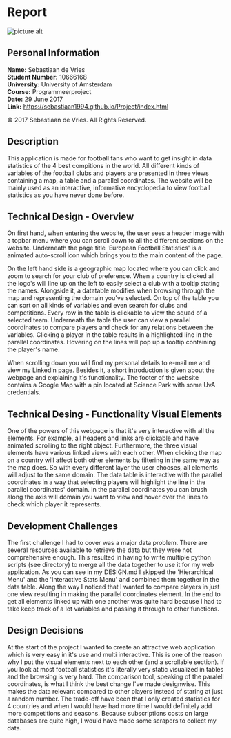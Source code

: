 # Report

![picture alt](https://github.com/sebastiaan1994/Project/blob/master/doc/Header%20image.PNG "Header")

## Personal Information
<b>Name:</b> Sebastiaan de Vries<br>
<b>Student Number:</b> 10666168<br>
<b>University:</b> University of Amsterdam<br>
<b>Course:</b> Programmeerproject<br>
<b>Date:</b> 29 June 2017<br>
<b>Link:</b> https://sebastiaan1994.github.io/Project/index.html

© 2017 Sebastiaan de Vries. All Rights Reserved.

## Description
This application is made for football fans who want to get insight in data statistics of the 4 best compitions in the world.
All different kinds of variables of the football clubs and players are presented in three views containing a map, a table and
a parallel coordinates. The website will be mainly used as an interactive, informative encyclopedia to view football statistics as you have never done before. 

## Technical Design - Overview
On first hand, when entering the website, the user sees a header image with a topbar menu where you can scroll down to all the different
sections on the website. Underneath the page title 'European Football Statistics' is a animated auto-scroll icon which brings you to the main content of the page. 

On the left hand side is a geographic map located where you can click and zoom to search for your club of preference. When a country is clicked all the logo's will line up on the left to easily select a club with a tooltip stating the names. Alongside it, a datatable modifies when browsing through the map and representing the domain you've selected. On top of the table you can sort on all kinds of variables and even search for clubs and competitions. Every row in the table is clickable to view the squad of a selected team. Underneath the table the user can view a parallel coordinates to compare players and check for any relations between the variables. Clicking a player in the table results in a highlighted line in the parallel coordinates. Hovering on the lines will pop up a tooltip containing the player's name.

When scrolling down you will find my personal details to e-mail me and view my LinkedIn page. Besides it, a short introduction is given
about the webpage and explaining it's functionality. The footer of the website contains a Google Map with a pin located at Science Park with some UvA credentials.

## Technical Desing - Functionality Visual Elements
One of the powers of this webpage is that it's very interactive with all the elements. For example, all headers and links are clickable and have animated scrolling to the right object. Furthermore, the three visual elements have various linked views with each other. When clicking the map on a country will affect both other elements by filtering in the same way as the map does. So with every different layer the user chooses, all elements will adjust to the same domain. The data table is interactive with the parallel coordinates in a way that selecting players will highlight the line in the parallel coordinates' domain. In the parallel coordinates you can brush along the axis will domain you want to view and hover over the lines to check which player it represents.

## Development Challenges
The first challenge I had to cover was a major data problem. There are several resources available to retrieve the data but they were not comprehensive enough. This resulted in having to write multiple python scripts (see directory) to merge all the data together to use it for my web application. As you can see in my DESIGN.md I skipped the 'Hierarchical Menu' and the 'Interactive Stats Menu' and combined them together in the data table. Along the way I noticed that I wanted to compare players in just one view resulting in making the parallel coordinates element. In the end to get all elements linked up with one another was quite hard because I had to take keep track of a lot variables and passing it through to other functions.

## Design Decisions
At the start of the project I wanted to create an attractive web application which is very easy in it's use and multi interactive.
This is one of the reason why I put the visual elements next to each other (and a scrollable section). If you look at most football
statistics it's literally very static visualized in tables and the browsing is very hard. The comparison tool, speaking of the paralell coordinates, is what I think the best change I've made designwise. This makes the data relevant compared to other players instead of staring at just a random number. The trade-off have been that I only created statistics for 4 countries and when I would have had more time I would definitely add more competitions and seasons. Because subscriptions costs on large databases are quite high, I would have made some scrapers to collect my data.










